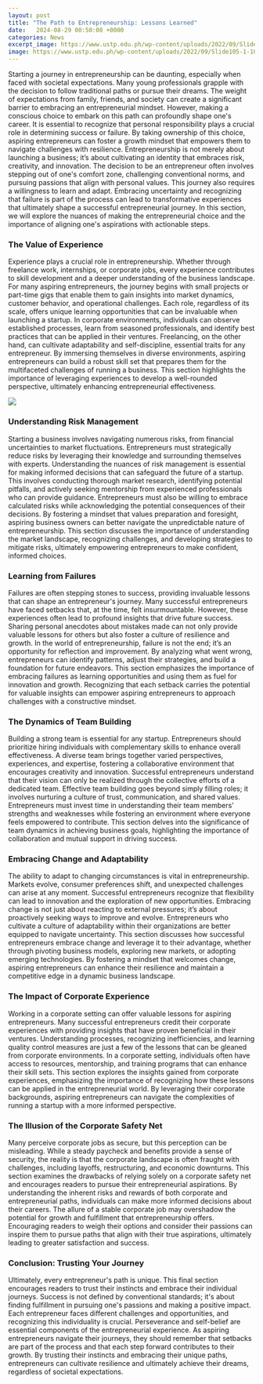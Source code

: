 ```yaml
---
layout: post
title: "The Path to Entrepreneurship: Lessons Learned"
date:   2024-08-29 00:50:08 +0000
categories: News
excerpt_image: https://www.ustp.edu.ph/wp-content/uploads/2022/09/Slide105-1-1024x576.png
image: https://www.ustp.edu.ph/wp-content/uploads/2022/09/Slide105-1-1024x576.png
---
```


Starting a journey in entrepreneurship can be daunting, especially when faced with societal expectations. Many young professionals grapple with the decision to follow traditional paths or pursue their dreams. The weight of expectations from family, friends, and society can create a significant barrier to embracing an entrepreneurial mindset. However, making a conscious choice to embark on this path can profoundly shape one's career. It is essential to recognize that personal responsibility plays a crucial role in determining success or failure. By taking ownership of this choice, aspiring entrepreneurs can foster a growth mindset that empowers them to navigate challenges with resilience.
Entrepreneurship is not merely about launching a business; it’s about cultivating an identity that embraces risk, creativity, and innovation. The decision to be an entrepreneur often involves stepping out of one's comfort zone, challenging conventional norms, and pursuing passions that align with personal values. This journey also requires a willingness to learn and adapt. Embracing uncertainty and recognizing that failure is part of the process can lead to transformative experiences that ultimately shape a successful entrepreneurial journey. In this section, we will explore the nuances of making the entrepreneurial choice and the importance of aligning one's aspirations with actionable steps.
### The Value of Experience
Experience plays a crucial role in entrepreneurship. Whether through freelance work, internships, or corporate jobs, every experience contributes to skill development and a deeper understanding of the business landscape. For many aspiring entrepreneurs, the journey begins with small projects or part-time gigs that enable them to gain insights into market dynamics, customer behavior, and operational challenges. Each role, regardless of its scale, offers unique learning opportunities that can be invaluable when launching a startup.
In corporate environments, individuals can observe established processes, learn from seasoned professionals, and identify best practices that can be applied in their ventures. Freelancing, on the other hand, can cultivate adaptability and self-discipline, essential traits for any entrepreneur. By immersing themselves in diverse environments, aspiring entrepreneurs can build a robust skill set that prepares them for the multifaceted challenges of running a business. This section highlights the importance of leveraging experiences to develop a well-rounded perspective, ultimately enhancing entrepreneurial effectiveness.

![](https://www.ustp.edu.ph/wp-content/uploads/2022/09/Slide105-1-1024x576.png)
### Understanding Risk Management
Starting a business involves navigating numerous risks, from financial uncertainties to market fluctuations. Entrepreneurs must strategically reduce risks by leveraging their knowledge and surrounding themselves with experts. Understanding the nuances of risk management is essential for making informed decisions that can safeguard the future of a startup. This involves conducting thorough market research, identifying potential pitfalls, and actively seeking mentorship from experienced professionals who can provide guidance.
Entrepreneurs must also be willing to embrace calculated risks while acknowledging the potential consequences of their decisions. By fostering a mindset that values preparation and foresight, aspiring business owners can better navigate the unpredictable nature of entrepreneurship. This section discusses the importance of understanding the market landscape, recognizing challenges, and developing strategies to mitigate risks, ultimately empowering entrepreneurs to make confident, informed choices.
### Learning from Failures
Failures are often stepping stones to success, providing invaluable lessons that can shape an entrepreneur's journey. Many successful entrepreneurs have faced setbacks that, at the time, felt insurmountable. However, these experiences often lead to profound insights that drive future success. Sharing personal anecdotes about mistakes made can not only provide valuable lessons for others but also foster a culture of resilience and growth.
In the world of entrepreneurship, failure is not the end; it’s an opportunity for reflection and improvement. By analyzing what went wrong, entrepreneurs can identify patterns, adjust their strategies, and build a foundation for future endeavors. This section emphasizes the importance of embracing failures as learning opportunities and using them as fuel for innovation and growth. Recognizing that each setback carries the potential for valuable insights can empower aspiring entrepreneurs to approach challenges with a constructive mindset.
### The Dynamics of Team Building
Building a strong team is essential for any startup. Entrepreneurs should prioritize hiring individuals with complementary skills to enhance overall effectiveness. A diverse team brings together varied perspectives, experiences, and expertise, fostering a collaborative environment that encourages creativity and innovation. Successful entrepreneurs understand that their vision can only be realized through the collective efforts of a dedicated team.
Effective team building goes beyond simply filling roles; it involves nurturing a culture of trust, communication, and shared values. Entrepreneurs must invest time in understanding their team members' strengths and weaknesses while fostering an environment where everyone feels empowered to contribute. This section delves into the significance of team dynamics in achieving business goals, highlighting the importance of collaboration and mutual support in driving success.
### Embracing Change and Adaptability
The ability to adapt to changing circumstances is vital in entrepreneurship. Markets evolve, consumer preferences shift, and unexpected challenges can arise at any moment. Successful entrepreneurs recognize that flexibility can lead to innovation and the exploration of new opportunities. Embracing change is not just about reacting to external pressures; it’s about proactively seeking ways to improve and evolve.
Entrepreneurs who cultivate a culture of adaptability within their organizations are better equipped to navigate uncertainty. This section discusses how successful entrepreneurs embrace change and leverage it to their advantage, whether through pivoting business models, exploring new markets, or adopting emerging technologies. By fostering a mindset that welcomes change, aspiring entrepreneurs can enhance their resilience and maintain a competitive edge in a dynamic business landscape.
### The Impact of Corporate Experience
Working in a corporate setting can offer valuable lessons for aspiring entrepreneurs. Many successful entrepreneurs credit their corporate experiences with providing insights that have proven beneficial in their ventures. Understanding processes, recognizing inefficiencies, and learning quality control measures are just a few of the lessons that can be gleaned from corporate environments.
In a corporate setting, individuals often have access to resources, mentorship, and training programs that can enhance their skill sets. This section explores the insights gained from corporate experiences, emphasizing the importance of recognizing how these lessons can be applied in the entrepreneurial world. By leveraging their corporate backgrounds, aspiring entrepreneurs can navigate the complexities of running a startup with a more informed perspective.
### The Illusion of the Corporate Safety Net
Many perceive corporate jobs as secure, but this perception can be misleading. While a steady paycheck and benefits provide a sense of security, the reality is that the corporate landscape is often fraught with challenges, including layoffs, restructuring, and economic downturns. This section examines the drawbacks of relying solely on a corporate safety net and encourages readers to pursue their entrepreneurial aspirations.
By understanding the inherent risks and rewards of both corporate and entrepreneurial paths, individuals can make more informed decisions about their careers. The allure of a stable corporate job may overshadow the potential for growth and fulfillment that entrepreneurship offers. Encouraging readers to weigh their options and consider their passions can inspire them to pursue paths that align with their true aspirations, ultimately leading to greater satisfaction and success.
### Conclusion: Trusting Your Journey
Ultimately, every entrepreneur's path is unique. This final section encourages readers to trust their instincts and embrace their individual journeys. Success is not defined by conventional standards; it's about finding fulfillment in pursuing one's passions and making a positive impact. Each entrepreneur faces different challenges and opportunities, and recognizing this individuality is crucial.
Perseverance and self-belief are essential components of the entrepreneurial experience. As aspiring entrepreneurs navigate their journeys, they should remember that setbacks are part of the process and that each step forward contributes to their growth. By trusting their instincts and embracing their unique paths, entrepreneurs can cultivate resilience and ultimately achieve their dreams, regardless of societal expectations.